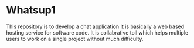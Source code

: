 # Whatsup1
This repository is to develop a chat application
It is basically a web based hosting service for software code.
It is collabrative toll which helps multiple users to work on a single project without much difficulty.
